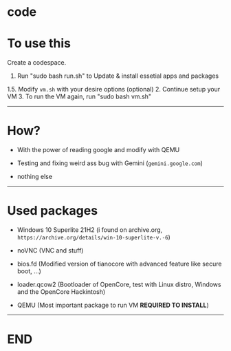 # code

# To use this

Create a codespace.

1. Run "sudo bash run.sh" to Update & install essetial apps and packages

1.5. Modify `vm.sh` with your desire options (optional)
2. Continue setup your VM
3. To run the VM again, run "sudo bash vm.sh"

---------

# How?

- With the power of reading google and modify with QEMU

- Testing and fixing weird ass bug with Gemini (`gemini.google.com`)

- nothing else

---------

# Used packages

- Windows 10 Superlite 21H2 (i found on archive.org, `https://archive.org/details/win-10-superlite-v.-6`)

- noVNC (VNC and stuff)

- bios.fd (Modified version of tianocore with advanced feature like secure boot, ...)

- loader.qcow2 (Bootloader of OpenCore, test with Linux distro, Windows and the OpenCore Hackintosh)

- QEMU (Most important package to run VM **REQUIRED TO INSTALL**)

---------

# END
